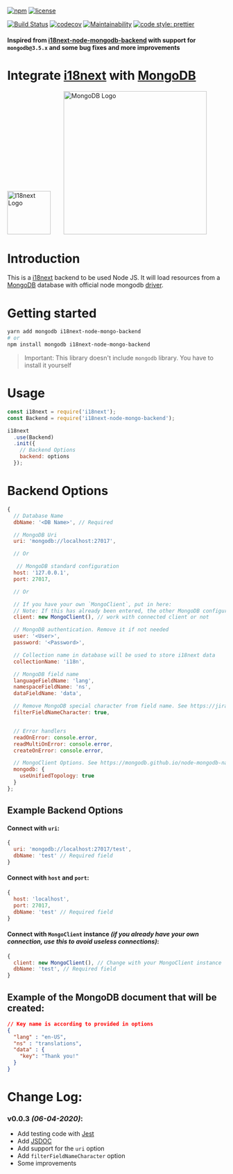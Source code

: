 [![npm](https://badgen.net/npm/v/i18next-node-mongo-backend?color=red)](https://www.npmjs.com/package/i18next-node-mongo-backend)
[![license](https://badgen.net/npm/license/i18next-node-mongo-backend)](https://github.com/laodemalfatih/i18next-node-mongo-backend/blob/master/LICENSE)

[![Build Status](https://travis-ci.com/laodemalfatih/i18next-node-mongo-backend.svg)](https://travis-ci.com/laodemalfatih/i18next-node-mongo-backend)
[![codecov](https://codecov.io/gh/laodemalfatih/i18next-node-mongo-backend/branch/master/graph/badge.svg)](https://codecov.io/gh/laodemalfatih/i18next-node-mongo-backend)
[![Maintainability](https://api.codeclimate.com/v1/badges/5fc60912b2776f1e1a53/maintainability)](https://codeclimate.com/github/laodemalfatih/i18next-node-mongo-backend/maintainability)
[![code style: prettier](https://img.shields.io/badge/code_style-prettier-ff69b4.svg)](https://github.com/prettier/prettier)

#### Inspired from [i18next-node-mongodb-backend](https://github.com/gian788/i18next-node-mongodb-backend) with support for `mongodb@3.5.x` and some bug fixes and more improvements

# Integrate [i18next](https://github.com/i18next/i18next) with [MongoDB](https://www.mongodb.com/)

<img src="assets/i18next.png" alt="I18next Logo" width="100"/><img src="assets/mongodb.png" alt="MongoDB Logo" width="330" style="margin-left: 30px;"/>

# Introduction

This is a [i18next](https://github.com/i18next/i18next) backend to be used Node JS. It will load resources from a [MongoDB](https://www.mongodb.org) database with official node mongodb [driver](https://mongodb.github.io/node-mongodb-native/3.5/).

# Getting started

```bash
yarn add mongodb i18next-node-mongo-backend
# or
npm install mongodb i18next-node-mongo-backend
```

> Important: This library doesn't include `mongodb` library. You have to install it yourself

# Usage

```js
const i18next = require('i18next');
const Backend = require('i18next-node-mongo-backend');

i18next
  .use(Backend)
  .init({
    // Backend Options
    backend: options
  });
```

# Backend Options

```js
{
  // Database Name
  dbName: '<DB Name>', // Required

  // MongoDB Uri
  uri: 'mongodb://localhost:27017',

  // Or

   // MongoDB standard configuration
  host: '127.0.0.1',
  port: 27017,

  // Or

  // If you have your own `MongoClient`, put in here:
  // Note: If this has already been entered, the other MongoDB configurations will be ignored
  client: new MongoClient(), // work with connected client or not

  // MongoDB authentication. Remove it if not needed
  user: '<User>',
  password: '<Password>',

  // Collection name in database will be used to store i18next data
  collectionName: 'i18n',

  // MongoDB field name
  languageFieldName: 'lang',
  namespaceFieldName: 'ns',
  dataFieldName: 'data',

  // Remove MongoDB special character from field name. See https://jira.mongodb.org/browse/SERVER-3229
  filterFieldNameCharacter: true,


  // Error handlers
  readOnError: console.error,
  readMultiOnError: console.error,
  createOnError: console.error,

  // MongoClient Options. See https://mongodb.github.io/node-mongodb-native/3.5/api/MongoClient.html
  mongodb: {
    useUnifiedTopology: true
  }
};
```

## Example Backend Options

#### Connect with `uri`:
```js
{
  uri: 'mongodb://localhost:27017/test',
  dbName: 'test' // Required field
}
```

#### Connect with `host` and `port`:
```js
{
  host: 'localhost',
  port: 27017,
  dbName: 'test' // Required field
}
```

#### Connect with `MongoClient` instance _(if you already have your own connection, use this to avoid useless connections)_:
```js
{
  client: new MongoClient(), // Change with your MongoClient instance
  dbName: 'test', // Required field
}
```

## Example of the MongoDB document that will be created:
```json
// Key name is according to provided in options
{
  "lang" : "en-US",
  "ns" : "translations",
  "data" : {
    "key": "Thank you!"
  }
}
```

# Change Log:

### v0.0.3 _(06-04-2020)_:
  - Add testing code with [Jest](https://jestjs.io/)
  - Add [JSDOC](https://jsdoc.app/)
  - Add support for the `uri` option
  - Add `filterFieldNameCharacter` option
  - Some improvements